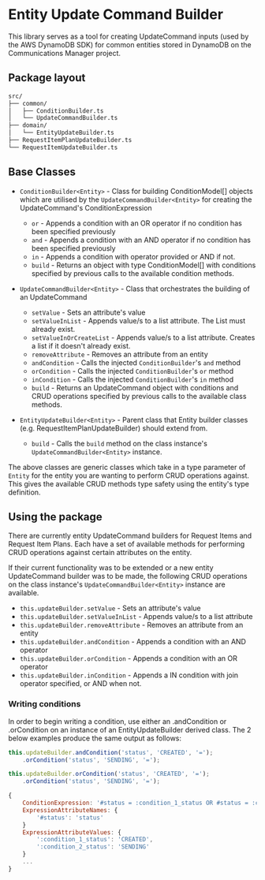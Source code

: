 # Entity Update Command Builder

This library serves as a tool for creating UpdateCommand inputs (used by the AWS DynamoDB SDK) for common entities stored in DynamoDB on the Communications Manager project.

## Package layout

```bash
src/
├── common/
│   ├── ConditionBuilder.ts
│   └── UpdateCommandBuilder.ts
├── domain/
│   └── EntityUpdateBuilder.ts
├── RequestItemPlanUpdateBuilder.ts
└── RequestItemUpdateBuilder.ts
```

## Base Classes

- `ConditionBuilder<Entity>` - Class for building ConditionModel[] objects which are utilised by the `UpdateCommandBuilder<Entity>` for creating the UpdateCommand's ConditionExpression
  - `or` - Appends a condition with an OR operator if no condition has been specified previously 
  - `and` - Appends a condition with an AND operator if no condition has been specified previously 
  - `in` - Appends a condition with operator provided or AND if not.
  - `build` - Returns an object with type ConditionModel[] with conditions specified by previous calls to the available condition methods.

- `UpdateCommandBuilder<Entity>` - Class that orchestrates the building of an UpdateCommand
  - `setValue` - Sets an attribute's value
  - `setValueInList` - Appends value/s to a list attribute. The List must already exist.
  - `setValueInOrCreateList` - Appends value/s to a list attribute. Creates a list if it doesn't already exist.
  - `removeAttribute` - Removes an attribute from an entity
  - `andCondition` - Calls the injected `ConditionBuilder`'s `and` method
  - `orCondition` - Calls the injected `ConditionBuilder`'s `or` method
  - `inCondition` - Calls the injected `ConditionBuilder`'s `in` method
  - `build` - Returns an UpdateCommand object with conditions and CRUD operations specified by previous calls to the available class methods.
- `EntityUpdateBuilder<Entity>` - Parent class that Entity builder classes (e.g. RequestItemPlanUpdateBuilder) should extend from.
  - `build` - Calls the `build` method on the class instance's `UpdateCommandBuilder<Entity>` instance.

The above classes are generic classes which take in a type parameter of `Entity` for the entity you are wanting to perform CRUD operations against. This gives the available CRUD methods type safety using the entity's type definition.

## Using the package

There are currently entity UpdateCommand builders for Request Items and Request Item Plans. Each have a set of available methods for performing CRUD operations against certain attributes on the entity.

If their current functionality was to be extended or a new entity UpdateCommand builder was to be made, the following CRUD operations on the class instance's `UpdateCommandBuilder<Entity>` instance are available.

- `this.updateBuilder.setValue` - Sets an attribute's value
- `this.updateBuilder.setValueInList` - Appends value/s to a list attribute
- `this.updateBuilder.removeAttribute` - Removes an attribute from an entity
- `this.updateBuilder.andCondition` - Appends a condition with an AND operator
- `this.updateBuilder.orCondition` - Appends a condition with an OR operator
- `this.updateBuilder.inCondition` - Appends a IN condition with join operator specified, or AND when not.

### Writing conditions

In order to begin writing a condition, use either an .andCondition or .orCondition on an instance of an EntityUpdateBuilder derived class. The 2 below examples produce the same output as follows:

```javascript
this.updateBuilder.andCondition('status', 'CREATED', '=');
    .orCondition('status', 'SENDING', '=');

this.updateBuilder.orCondition('status', 'CREATED', '=');
    .orCondition('status', 'SENDING', '=');
```

```javascript
{
    ConditionExpression: '#status = :condition_1_status OR #status = :condition_2_status'
    ExpressionAttributeNames: {
        '#status': 'status'
    }
    ExpressionAttributeValues: {
        ':condition_1_status': 'CREATED',
        ':condition_2_status': 'SENDING'
    }
    ...
}
```
